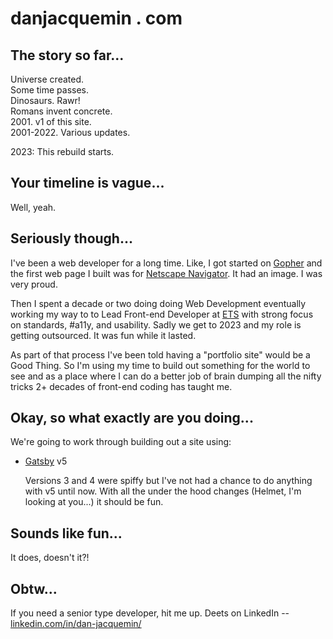 # danjacquemin . com

## The story so far...

Universe created.  
Some time passes.  
Dinosaurs. Rawr!  
Romans invent concrete.  
2001. v1 of this site.  
2001-2022. Various updates.

2023: This rebuild starts.

## Your timeline is vague...

Well, yeah.

## Seriously though...

I've been a web developer for a long time. Like, I got started on [Gopher](<https://en.wikipedia.org/wiki/Gopher_(protocol)>) and the first
web page I built was for [Netscape Navigator](<https://en.wikipedia.org/wiki/Netscape_(web_browser)#Netscape-based_(versions_1.0%E2%80%934.8)_releases>). It had an image. I was very proud.

Then I spent a decade or two doing doing Web Development eventually working my
way to to Lead Front-end Developer at [ETS](https://www.ets.org/) with strong focus on standards, #a11y, and usability. Sadly we get to 2023 and my role is getting outsourced. It was fun while it lasted.

As part of that process I've been told having a "portfolio site" would be a Good Thing. So I'm using my time to build out something for the world to see and as a place where I can do a better job of brain dumping all the nifty tricks 2+ decades of front-end coding has taught me.

## Okay, so what exactly are you doing...

We're going to work through building out a site using:

- [Gatsby](https://www.gatsbyjs.com/why-gatsby) v5

  Versions 3 and 4 were spiffy but I've not had a chance to do anything with v5 until now. With all the under the hood changes (Helmet, I'm looking at you...) it should be fun.

## Sounds like fun...

It does, doesn't it?!

## Obtw...

If you need a senior type developer, hit me up. Deets on LinkedIn -- [linkedin.com/in/dan-jacquemin/](https://www.linkedin.com/in/dan-jacquemin/)
